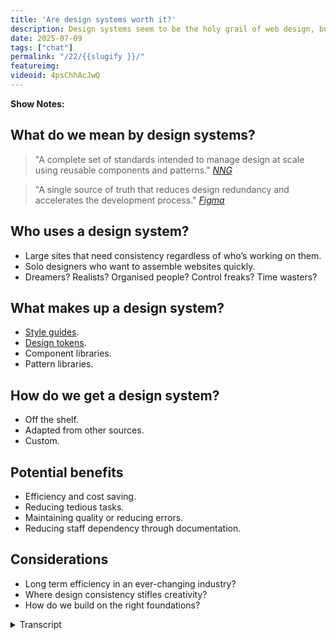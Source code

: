 ```yaml
---
title: 'Are design systems worth it?'
description: Design systems seem to be the holy grail of web design, but are they worth the trouble? 
date: 2025-07-09
tags: ["chat"]
permalink: "/22/{{slugify }}/"
featureimg: 
videoid: 4psChhAcJwQ
---
```


 **Show Notes:**

## What do we mean by design systems?
  
<blockquote>"A complete set of standards intended to manage design at scale using reusable components and patterns."
<cite><a href="https://www.nngroup.com/articles/design-systems-101/"><abr title="Nielsen Norman Group">NNG</abr></a> </cite> </blockquote>

<blockquote>"A single source of truth that reduces design redundancy and accelerates the development process."
<cite><a href="https://www.figma.com/blog/design-systems-101-what-is-a-design-system/">Figma</a> </cite> </blockquote>
 
## Who uses a design system?

- Large sites that need consistency regardless of who’s working on them.
- Solo designers who  want to assemble websites quickly.
- Dreamers? Realists? Organised people? Control freaks? Time wasters?

## What makes up a design system?

- [Style guides](https://www.nngroup.com/articles/design-systems-vs-style-guides/).
- [Design tokens](https://docs.tokens.studio/fundamentals/design-tokens).
- Component libraries.
- Pattern libraries.

## How do we get a design system?

- Off the shelf.
- Adapted from other sources.
- Custom.

## Potential benefits

- Efficiency and cost saving.
- Reducing tedious tasks.
- Maintaining quality or reducing errors.
- Reducing staff dependency through documentation.

## Considerations

- Long term efficiency in an ever-changing industry?
- Where design consistency stifles creativity?
- How do we build on the right foundations?


<details> 
<summary>Transcript</summary>


[00:00:05] **Nathan Wrigley:** Hello there. For the last couple of episodes, we've been looking at components that make up a website. In doing that, we are building a library that we can refer to, particularly for the next time we build demo websites on the show.

This could be considered a part of a design system, but apart from knowing this is a hot topic, we're not sure what a design system is to try and unpack this, we're delighted to be joined once again by our friend Paul Lacey. He, unlike us, has actually managed to put some form of design system together for his own work.


apart from my usual, hello to David Wamsley. Hello, David Wamsley. Hello. I'm gonna also, yeah, thank you. I'm also gonna say hello to Paul Lacey. Lovely. Hello. Now that we've got the introductions out of the way, Paul, I just a second because our listeners, if they haven't heard a previous episode, they won't know who you are.

So I'm gonna put you on the spot. Give us your potted bio quickly, if that's all. 

[00:01:01] **Paul Lacey:** you're correct to first of all say I've done some form of a system, so I'm glad you said that. also, I'm not a full, on expert in this. I'm much like yourselves just knowing about it, see and aware that I'm doing some aspects of it, interested how I can improve it myself, and looking to see where things are going.

And I know David does a lot more probably academic study of this sort of thing because when we talk, I know he's read books on it, which I haven't. And, but yeah, so what I am a web designer developer, probably started around 1999, I think it was. I've seen a lot of change from the, using, non breakable spaces for design for instead of, CSS.

So when I started, there wasn't really any CSS right at the beginning. There probably was, but we weren't using it at the beginning. Then CSS comes in and then the.com boom and burst and all that sort of stuff. And then I think we're still. We're still recovering from that now, just in terms of how the whole western world seems to think what web design is or should be.

And I think this whole design system thing is called because it's lays down some rules that if we all, if everybody got on board and followed it, it would make for much better websites, I think. And, but where we are, I think these days is that certain level of organizations are good at, dealing, implementing these things and running them because everybody's on board.

And then as you go down and organizations get smaller, you get to a point where, the web designers are on board with these sort of things, but perhaps not everybody else is. So it's a real challenge to figure out how you can have these systems in your mind and use them.

but there are lots of factors that can derail these sort of things. So I'm hoping that we might get to the bottom of some of that today. we might not even get as far of defining what all this stuff is, but we'll see. 

[00:03:08] **Nathan Wrigley:** Yeah, indeed. So as is always the case, David has put together some show notes, which I'll share on the screen, but you can find them.

Oh that didn't work out so well. There we go. You can find them at no script show and then slash the number 2, 2 22. So no script show slash 22. Shall we should we pop that on the screen, David and crack on and I'll basic hand the bat on over to you at this point, I think. 

[00:03:34] **David Waumsley:** Yeah, it's only basic notes so we can try and get some definitions 'cause.

Honestly, you say, I read some books on this stuff. I, when I read articles and I hear terms like design systems used in different contexts, I don't know what people are meaning by it. There's other things like, DI design tokens, I dunno what that means. And there's different definitions out there.

So I thought it'd be good to chat because Paul and I have had some conversations before. 'cause it's the holy grail to try and find some way, particularly if you're just working on your own, to efficiently create your own websites and backing out. WordPress days, we've always tried to get some starter website.

Anyway, let's go. I, put a couple of definitions up there, which may be Nathan, you'll need to read because I'm on a very small screen and I can't read what I've written. That's 

[00:04:21] **Nathan Wrigley:** fine. Yeah. So again, I'm reading off the screen, no script do show forward slash 22, and the, headline for that is, are design systems worth it?

And so we're gonna begin by asking the question, what do we mean by design systems? There's a couple of quotes, which I'll just read out. The first one says, A design system is a complete set of standards intended to manage design at scale using reusable components and patterns. And I can, that's the Norman Nielsen or Nielsen Norman, I can never remember group.

and then a source. From Figma, the design tool, a design system is a single source of truth that reduces design redundancy and accelerates the development process. So I guess they're broadly similar in a way. Do you want me to read the other bits about the, who uses a design system, or should we dwell on the, what do we mean first?

[00:05:12] **David Waumsley:** Yeah, I, I like these definitions. I don't know about you, Paul, because they're, pretty vague. So under this definition, what you've been doing with the page builder that you've used, you've created this whole system to be able to put together websites through these kind of row templates, haven't you?

So you can do that and there's nothing there that would say, that's not a design system, I don't think. And you could argue even what we're trying to do at the moment, which is, it's interesting because our series that we've done before, I was model it on the idea of what you did.

Paul, in a way was thinking, okay, what I want to do is to have not necessarily row templates because I'm working much more with grid and, my page layouts might be different, but the fact that I thought I needed something so I could grab this bit here and have a header here to here about, a middle section, some, accordions and stuff like that.

As I've gone on, you realize for, us, that a component ends up being an examination of what the HTML and CSS options are when you are constructing something. It doesn't turn out to be something I can easily drag and drop in. 

[00:06:28] **Nathan Wrigley:** So does that, when you say that, so obviously rows, we understand what that is.

That usually represents from the left to the right of the screen and it's a horizontal block of stuff. But a component is the, bits, if you like, that might sit with inside that. But are you saying then that the component, when you really get to it and you do this work over and over again, you realize that even that sort of definition and clarification doesn't work because it might be that you want to take out a little bit with within that component itself.

And so really what you are forcing yourself to do is forget how it looks, forget the bit that you could drag and drop onto the canvas for want of a better word. You are saying worry about the actual code that makes that up. That's the component. The ht 

[00:07:12] **David Waumsley:** Yeah. we started ourselves trying to do the accordion and straight away we realized that where the accordion is used and what we expected to do, so we'd have to have a whole series of them.

So in terms of us getting some sort of design system was really a. But we're putting together something as part of our series, which ends up being nothing more than a few sort of bullet points about how this will work for accessibility, when this is appropriate to use, and not that is more useful than the drag and drop component itself, So it's been quite interesting, our own attempt to build a design system, which gets more naughty the. The more you get into it. But anyway, sorry. I, no. 

[00:07:51] **Nathan Wrigley:** I'm gonna, I'm gonna keep this going if you don't mind. 'cause I think this is interesting because the word design by definition, I think is the use of the, I, at least in my head, I'm, imagining what I can see more than anything else, as in what is put on the screen.

And obviously you've got tools like Figma, that's their bread and butter, isn't it? Is what is the whole point of that tool is to create things that you can send to people and you can see it. But what you are saying is that for you, that definition, you've gotta atomize it a little bit further and go, into the code.

Because it might be that, okay, there is an accordion, you can see that's fine. But because of the various different ways you could use an accordion, it might not look the same each time. And design system already we're we've come against some trip wires because I'm thinking that's what you look at.

And it, and not really, that doesn't live up to the definition you've just described of code. So that's interesting. I think. 

[00:08:49] **David Waumsley:** Yeah, it's quite interesting. If you look at the design systems, well-known design systems that are out there, like there is, the material design system by Google. there is, there's Nord Health there, there have a big design system, which is perhaps more about the look of things that you might bring in.

But then when you start to look at, I think interestingly there's been a move, if you look at the, there's design systems as well for the UK government, so there's one that will go with gov UK and is now the same with us as well. And when you look at those, they. There, there will be, there's elements about their own, but they're very simple.

their public sites have to be design-wise, quite simplistic. But there, when you look at it, it's often seems to be a lot more about the rules about how to make this particular thing accessible. it'll be, and it, gets much more closer to the component of the design system, if you like, is really the raw H two ML, Okay. More often or not. 

[00:09:59] **Nathan Wrigley:** Yeah. Okay. That makes sense. Paul, do you wanna do any more on that before we move on to the next section? 

[00:10:04] **Paul Lacey:** Yeah, 

sure. The, definitions, I much prefer the n nng one with a complete set of standards intended to manage design at scale using reusable components and patterns.

just 'cause it just, It just gels with me a little bit better. I would like, personally in my life, I would remove the word complete and it would be a set of standards. And I, because it has the word intended, I like that. 'cause it's, saying that we're trying to do this rather than the, other definition from Figma.

I think that will definitely ring, will definitely vibe well with UX and ui, designers who use that Figma product. I think, this whole concept is a single source of truth that reduces design, redundancy, accelerates development of process, et cetera. I just, what comes to mind with all this sort of stuff is that the, whole concept of design system can turn a lot of people off immediately because it immediately goes, sounds technical and immediately sounds like, ex exclusionary to people who don't know what you're talking about as such.

So I'm thinking, when you take any of the companies that we might have mentioned, If anyone who's not a designer or developer and not thinking about the HML or these, global colors or variables and stuff like that, it's are we even part of this conversation? So if you take the actual, the end user audience, how can someone in the audience or the audience of a website contribute to a com conversation and feedback on the design system and how well it's used being used?

How can HR feedback on that? How can CEOs feedback on that sort of thing? So I quite like the NNG one because it's more open also, I know we don't have it up on the screen, but the, looking at the, a couple of those, design systems, David, that you highlighted. I really do the, Gov uk, the UK government.

design system. because it, it's accommodated everybody that needs to understand it. It's, given the code. It gives you the code snippets and it shows you what you should be doing on that level. But the way it communicates about its design system, patterns or components is in human language.

whereas the three of us might talk about, we need a design system for an accordion, what's the point of the accordion? whereas the UK government website tends to say things like, here is a, design system for when you need to get somebody's credit card details for them to pay a bill.

And then, so it gives you the kind of point of why you would even care about this. And so then the finance department is saying. Oh, this sounds good. So we've got a more efficient way to get the money from people who owe the money, or we also have included in that design system a way for them to, present to the user what to do if they have a problem paying this bill.

And so everybody's benefiting that, the different departments are understanding where, what the point is for them. what's in it for me in the finance department to be, to care about this design system that, Dan from head of Design was going on about in that meeting that I was falling asleep in.

so I really liked that because, and that this is maybe why, if you've struggled to get started yourselves, it might be because. why it might be easier for me is because I don't have to worry about the HTML too much because I've essentially made a decision to not care about it as much, which I know some, if somebody might listen to this and be like, what the heck?

what kind of professional are you? But essentially, I'm living in the world where I need to use WordPress themes and WordPress page builders, and a bunch of those decisions are taken away from me. So I'm straight into the point where I'm thinking about, I've got a decision, I've got two options at this point.

I can go straight into thinking about the elements that I want. So do I want a row, let's say with, a call to action in it and those sort of things? Or do I, do, I go into purpose led thinking, which is what I've been trying to do more recently. Essentially, it's the same stuff, but the, purpose again, of a pricing table.

So you start with the purpose and it is to present the. options and recommend an option to a user. So how do we present the options of our product and recommend which one is probably right for them? And if we think about it from that angle, then we've in, we've included into our design system, the point of the element or the pattern or the component, and then we work backwards from that.

And then eventually. You can take that, rationale of why you need this component and you can stop at the point that's comfortable for me, I stop at the point where I'm dragging these elements in and designing them in Beaver Builder. Whereas if you want, you can go further back and ditch that, aspect and get, and then go, we know the point of it, we know what the users want.

So now we know what HML tags we might need as opposed to just looking at some other, I'm not saying you do this, looking at some pricing tables and seeing what elements appear to be there and then coding those up. So you've always got, like the government, UK government website has, you've always got this design component or this component or pattern can, be measured as failing or SU succeeding because there is a mission for it as such.

So I dunno if any of that made sense, but that's, That's where the two strict ones, like the Figma one to me is, a, I'm reading it and thinking that this is less inclusive as the one above it from NNG because the NNG one is talking about its managing design at scale. It's reusing components and patterns, and it's intending to improve that process rather than be a kind of, elitist sort of set of Figma documents that nobody else understands.

And if you don't know, and if you come in as a designer to our team and you don't know what this is, gosh, what's wrong with you? 

[00:16:34] **Nathan Wrigley:** Can I try to just encapsulate what you've just said, I think in one sentence? no, It's no. But in order to just clarify in my head. Yeah. Yeah, absolutely. So I think what you just said then would be something like this.

So we'd have a Paul Lacey quote on that page, and it would say something like, A design system is a text description of design of the purpose. Of design elements, visual design elements, which are reusable, scalable components and what have you. So it's, got that kind of description bit in text as the focus, like the Gov UK one that you were describing.

And yeah. And because you've described its purpose, you've made it more accessible to people who don't have a, a background in graphic design for want of a better word, because you've, explained what its point is on the page. Is that about right? 

[00:17:26] **Paul Lacey:** Yeah, it means that you could have a conversation with the finance department that Informs how you should make this, these components and patterns that fit into your design system. like further down this document is probably some stuff about the ingredients of a design system. Like the finance department doesn't need to contribute too much about the brand colors. In fact, they don't need to contribute about that at all.

And they probably don't need to. I forget what it's called. There's, the components, the patterns, there's, the really little things. They're like the variables. What are those called? tokens. Tokens. So that stuff is to me, for the, brand and the design team to know that, green means go, red means stop.

Amber might mean, think about it, blue means information. they might make those sort of decisions based on the brand and, but the, actual HML elements that, so the HML feels that it's more of a, it's more of a human conversation with, the, stakeholders and then the brand element is more of an internal design, creative, side of things.

but yeah, I think Nathan, what you more or less said, is, probably a better definition just, for me because, I'm, I have to have conversations with clients all the time and I have to try and justify why I've done something and I can't just say, because Figma told me to, based on their amazing design system As such, no, no offense to Figma.

They know exactly what they're doing. but to make it c communicable to who? The people I'm trying to convince to not have a slider.

[00:19:14] **Nathan Wrigley:** David, should we move on? Or If you've got things to Yeah, let's, 

[00:19:16] **David Waumsley:** yeah, we can actually, because we can widen it up. I think once we've covered some of the points we've put down here, so we've just quickly, who uses a design system? So I mean there's, I guess there's two different types in that sense.

There is the large sites that need consistency as they keep changing their website, regardless of who's employed at the time. So they need some. Set of rules, if you like, about how this, the styling and the content is added to a particular style to a site. And then we've got the, people like us, maybe were solo designers or maybe small groups and that who want quick ways to assemble websites and might use a design system like that.

And that's where you might, borrow something that's already existing out there. nor, or the material design or something from Google as a starting point, or effectively even as a lot of us do, we use a, it's not exactly a design system, but effectively it gets close to it. Something like Bootstrap becomes a design system tailwind, they become, even though they're CSS based, they become a sort of design system we can borrow, And then of course, and then the big question about design systems, and that's why you see a lot of debates about, you don't need a design system, you're wasting your time with it. And those people who say you absolutely do need a design system. And I think this is where you hear all these different conversations.

'cause everybody has a different idea about what that might mean to them. So you if you invest too much, you can invest. As I've done before, invested a lot of time trying to copy Paul and what he managed to do with his Beaver builder. I'm so sorry. 

[00:21:01] **Paul Lacey:** I'm so sorry. We'll have led to nowhere.

[00:21:04] **David Waumsley:** No, but I'm just trying to do the same thing when we were both using the same page builder. Yeah. And I was trying to do the same thing as you, and you actually managed to get something that was useful, that worked for the jobs that you needed to do. I was envious of that when I started doing something in a similar way.

I got myself so caught up in. Sort of little elements. And the same thing has exactly happened in this series as well. When you get into components that I talk myself out of ever getting a system that works. but maybe one day I'll get there and it'd be very thorough and it will work for me, but it's quite interesting.

So I'm definitely in that. Gotta invest in the right thing for the job that I'm doing. I think you've balanced that, right? And I, that's why this interests me how, to do it for us 

[00:21:50] **Nathan Wrigley:** anyway. Sorry, I'm going off a bit there. That's okay. No, that's fine. So this is, the section who uses a design system?

have we finished on that one? There's something 

[00:22:00] **Paul Lacey:** interesting on that. I just would say like the large sites that need consistency, regardless of who's working on them. This reminds me of my old, company that imploded Dicky Birds. this is why you should listen to me. I such success.

but it reminds me, 'cause, myself and my business partner both had different roles. we were working with totally different clients. my. Business partner Piera was working with a major, car manufacturer. One, the, one of the biggest ones in the world. And that was like our, probably our biggest client technically.

And that was pretty much all he did, apart from a few other bits where he would contribute to some of the work I was doing. And I was working with SMEs and charities. And so we, we would argue actually when we collaborated on my projects, because his mindset was way more, long term than, mine. And I would be asking things of him that were borderline offensive to the way that he was learning to, he'd learned to work, working as kind of part of a team at Nissan because essentially he was, he became integrated in the team and was leading UXs and UIs and stuff like that.

So it was a lot of separation. In these things, there was a lot of, rules and you couldn't break the rules because if you did, you would be, someone would hold you to account. And it's interesting 'cause you've got those two first ones, large sites that needs con consistency. So we could say large companies or brands and then solo designers who want to assemble websites quickly.

but it's the lifespan of the design system for the large brand is basically infinite. It changes, but there's always a design system that is being used every single day. Whereas the web designers who are doing a client job, they might have a design system that's a lot looser than that, and they bring that design system into the job.

They do the job, and then the design system essentially semi-retire. And the designer hopes that if the client goes off with that website that they carry on and try to make use of the systems that were put in place there. In most scenarios, they possibly don't. And that's why you have websites that launch and then they just degrade over time and become stale, and they lose the, initial, effectiveness that they might have had on day one.

And so there's a lifespan that goes through these design systems that is very short with web designers. They have a drop in design system that doesn't use all the ingredients, but it helps 'em get the job done effectively and quickly then. Is gone. And the website just lives there. But with these big companies, the design system is part of every single decision.

And nothing goes on the website unless it passes the design system. So it is just, we would argue, because I would say things like, I need a design for this by Friday, and it might be Tuesday already. And he would be like, so what do you want? Do you want, are you gonna give the UX to the client first? I was like, no, we just need to give them the design.

And, I'd be, and I would be trying to, he'd be saying, we're skipping the stage. And I'd be saying, we're not skipping the stage. What we need to do is. Internalize that stage with our experience and just get it done and we need to use our experience to get the UX done. And he would say, no, we need to do the UX and get sign off on that before we're doing any design.

And I would be saying, we will get fired. So it just is the kind of the friction and just like none of us were wrong in this. I was just, we were just living in different environment and he was right actually. And, but I was looking after the wellbeing of a company surviving in a, world that doesn't appreciate design systems.

okay. Should we move? Yeah, let's move on. Yeah. 

[00:26:11] **David Waumsley:** The next section, once largely, I've taken the main bullet points actually from an article that is, that I've linked to, which is the Nielsen Norman Group one. So it's basically there, 1 0 1 on what is a design system. I did add something extra to this, which is design tokens, which is a term that's banded about, but what makes up a design system.

So largely it's got style guides, design tokens. You could argue that they overlap with each other, component libraries and maybe pattern libraries. That might be one way of breaking these things up. does that sound right to you, Paul? 

[00:26:45] **Paul Lacey:** Yeah. Do you know what, I didn't even know what design tokens was until I saw this a few days ago.

So I had to, I, understand what it is now. It's almost the technical layer between the brand guidelines or the style guide. So it could be like a CSS variable that is, saying, let's say a success variable. And that might be that the style guide informs that to be a green color highlighting.

So am I right about that? It's the, 

[00:27:14] **David Waumsley:** yeah, I think it, it depends. I think the term comes from, I believe Salesforce and their own design system. And there's a particular, I think a name Gino and I've forgotten their name, who's, really championed that. And she would very much see those as separate to, a CSS variable, where other people might see it as akin to the same thing.

She would see it as, do you know, can I step back and just, talk about why I think. This is interesting or where it gets confusing. 'cause I would think 2014 was such a significant year for, revitalizing the idea of getting, so you've got this whole bunch of people. You had Brad Frost Atomic Design, which we talked about on this show, didn't we, Nathan before, which is, a way of thinking about how you build up a website out of Lego blocks, and at the same time you had reacts JavaScript component library appearing.

So you've got that whole way which you love your 

[00:28:17] **Paul Lacey:** favorite. 

[00:28:18] **David Waumsley:** Yeah. But these two things, without a doubt they influence, the future of things like Gutenberg for, WordPress. It was only in the next year when, Matt Mullen, we was talking about, blocks and the idea that JavaScript was the future.

So you've got that. At the same time, it was about the same year where you've also got this. Country thing going with, I think gov uk it was the year that they won the only design award, national design award for a website before for going almost the completely opposite way with their own kind of design system.

So I think a lot of, when we talk about it, we have different ideas. So people think it's made up of, we're, thinking of react when we talk about components, people think of react even though there's web components. Yeah. Which predate it. So there are, I think that's why a lot of our, disagreements on what we think that is.

But yeah, design tokens is a word that I hate using because in a way, I don't know what I mean by it. It, I think that they would see it as one of Brad Frost's, the smaller atoms that make up a section of a website. but style guides, and this is where I think we mix things up because I think style guides is something that could stay, couldn't it?

for a company for all time. When you try to realize those style guides, that's fine. They can be turned into CSS that you go by. But when it comes to the, there's a gap in here, I think, when it comes to the rest of the design, because you either take the view that you're making up with Lego blocks, these components, but then you're failing to see the designer as a whole If you work that way. and it's the same when you build pattern libraries. it's making an assumption that pattern will remain true for all time. Where I think we already know, technically this is very difficult as we see CSS particularly changing at the moment. it. the design system that I was working on, that you are working on is based around the fact that the only layout system we had for the web was Flexbox.

Now we have grid, it throws that out. Now we have container queries that throws it out soon. We are about to get into more things with, if statements where we might be able to program in all sorts of different types of arrangements for our website. So I do think, if you try to invest in a design system at the very technical level, it's very difficult at this time.

You could waste a lot of time, but style guides maybe are something that can remain in a company as you always use this particular color for your, your links and for your header and your photo or whatever. 

[00:31:09] **Nathan Wrigley:** I'll just point out that if you, if you go to no script show slash 22, there's a couple of links on the what makes up a design system, section.

One of them links out to, the Norman Nielsen Group as an article called Design Systems Versus Style Guides. And the other one, heads off to Figma, docs Token Studio, tokens Studio for Figma. So there's a couple of links provided by David there if you want to explore further. Yeah. Okay.

Should we move on to the next bit? How do we get the design system? All right. Okay. Three options off the shelf, adapted from other sources or custom, I'm guessing off the shelf, is what most people are gonna use. 

[00:31:55] **David Waumsley:** Yeah, I, I. I guess so. I dunno, we've always tried to build and in effect, what Paul's done and what I've always been trying to do as well, the same time was always a, to some degree off the shelf in the sense that we're, held to the platform that we, using there.

So we've got some restrictions that come with that. I do think it's interesting though, with things that change. I think with, when you get sonic off the shelf, you are trusting that company. So when you look at, there's been some huge errors with, material design. they totally broke the web's accessibility with forms.

They decided that placeholders were a great thing to do and you can remove your titles from your form. making forms terrible for ages. Same with Bootstrap. It decided, bootstrap, I think four or something. It decided that. They were unsightly to underline our links, effectively breaking the site for whole, breaking the web for a whole bunch of people.

So I do think, there is an issue when you look for off the shelf. Where can you, particularly as things change, particularly as we become more aware of getting back to the basis of the web, making sure that it is truly inclusive, that it does, look at accessibility. This is something that I think has grow.

It wasn't there so much back in 2014 when I think we had this resurgence of the idea that we could have great design systems. So I think now getting something off the shelf would be quite tricky unless, unless it was something I would get great ideas from, the UK Gov side or Gov UK side because you know that they, as a, they've learned the lesson that they need to make sure that what they put there serves everybody.

[00:33:50] **Nathan Wrigley:** so are you a bit more, so there's three bullet points there. again, this is for people listening to it off the shelf, adapted from other sources. And custom, David is your plan to do a bit of two in the hope of getting to three. So you're adapting from other sources, but doing it in a custom way. So 

[00:34:07] **David Waumsley:** it'll be interesting to see what we build up if we actually end up with a design system.

'cause we're doing this series where we're looking at different bits of websites effectively, where, we started with the co word components, but it's bits and bobs of websites that we're talking about. next time we're talking, we're gonna be talking about the head as a component, something you don't see even on a website.

But I see it as a component because there are certain rules about how you might construct your head in your document. So I would, so I'm going there. Whether that turns into a design system, it is already for me because of the fact that I'm saying. Okay. I've got little notes in my, 11th at the moment, but it could be equally in a WordPress version of the same thing.

Little notes in this section where I put my head code and where I put certain things. So there is a sort of design system building up. But yeah, 

[00:35:01] **Nathan Wrigley:** anything to add there, Paul? 

[00:35:03] **Paul Lacey:** yeah, so off the shelf is probably, like David said, always a little bit tricky because off the shelf is normally a digital product type thing or something to that effect that is trying to help you get from A to B super quick.

And it has to promise certain things that make sense to the person who is trying to cut some corners to get somewhere quickly. So I think that's when, we've all lived in the WordPress world for quite a while and we're aware of the amount of templates you can buy or get for free, for different page layouts, row layouts, that sort of thing.

However, I, think that the most of the three of us. We have been exposed to all of those, bought a bunch of them, look, use the free ones. And then we still end up building websites with our own layouts. And we, it's, and we perhaps just look at those for design inspiration sometimes. I think, oh, that's quite a nice, but I'm not gonna actually use that row because it's got this problem, or it's not really, it, looks completely different than the rest of my raise, but I'll take some ideas from that.

And so I think that's one of the problems with design systems, off the shelf is not all of them, but, they can suffer from having a, an agenda that is based around them getting sold as opposed to long term solving the problem. Nothing wrong with that. It's, they do some good, but I just think that's why so many of them just don't, don't succeed perhaps. I know when you look at a lot of the template packs within WordPress, they have to, their agenda has to be bling. They have to appeal to the person who can't design, let's say, who needs to look like they can. And we'll be like, oh, that looks cool. I'll just grab that row.

And then, and that's why you see some absolutely horrendous websites that look like, do you know those, that those kids toys where you ma match the different head body clothes and, you can put like the, put a skirt at the bottom and then a top hat at the top. So you get this kind of thing that the, somebody just doesn't realize is a complete Frankenstein website.

so me, I'm probably doing custom to, but I. Using, using a system that locks me into how I have to use it. But I'm probably essentially trying to create my own ones that work for me. So I'm, eating my own dog foods, I think is it or whatever, but creating systems that work for me and then distributing them to a few other people.

Yeah. but I'm totally taking influence from other things that I see. for instance, within the WordPress space, I think one that does quite well is, I think there's a theme called Ollie. Is it Ollie? That's right. Ollie. That's 

[00:37:55] **Nathan Wrigley:** right. Yep. Yeah. 

[00:37:56] **Paul Lacey:** And they've had to work very hard to.

I try to reduce, I assume what they're trying to do is they've got a product and the big challenge they've got is that they, the system that their, website is built on is the Gutenberg block editor, which has tons of cognitive dissident for end users. So people go into it, hearing all the hype, and then they bounce off and then they go straight back to Elementor or something like that.

So Alias had to work very Ollie. the theme alias had to work, and the team now have had to work very hard to try to onboard customers who then they hope will find this totally usable. Make sense? Because the UX is very good in the templates that they provide. The onboarding is very good, and so they're trying to create like a good experience to stop people from bouncing back to elemental.

So when you look at their templates, you can see that they've put a lot of thought into it to try and stop people from failing at the first hurdle, compared to templates that you'll see elsewhere. yeah. My, just for, information, what it is that, when you've mentioned I'm creating things?

There's a number of systems that I've been creating. They definitely wouldn't tick all the boxes of the, hardcore elite, design system gurus. They'll be problematic in all sorts of ways, but there's probably three different levels of, that I've been doing. The one that I'm doing at the moment is for Beaver Builder, and it's because Beaver Builder has the ability to have global colors and variables and stuff like that now.

So I can now build a kind of wire frame type set that is built around purposes, like I said, on the government. Website. So the purpose of this route or this page is to achieve this and that, page will have patterns in it, and then it'll have patterns will have components in it that are all reusable and they are feeding their style from the style guide, for instance.

but mostly it's pattern libraries, I would say, and the component libraries are just natural to me to put into those. So that's one thing that's my favorite one because I really feel that'll be super useful to me, to use. So I know it'll be useful to other people. the other one is commercially out there not to buy, but it's with, it's for an agency who do a lot of websites within the kitchen and bathroom design industry.

So I created a design system, or you could call it a starter website. Essentially it could be called a design system. And that means that they internally no longer have to come to me every time they want to launch a website. I just deploy the system. And I've trained people who are not web developers and designers to build websites, and they are building whenever they've tried to do it.

Before this, they were building, Frankenstein websites that they thought look fantastic and their clients love too because they were letting their clients tell them what to do and everyone was happy and they got paid, but the customers weren't buying for the kitchens. now they're making, websites that look really cool and have a following all of the templates and are based on all the things that we learned for the last four years, developing kitchen websites, kitchen design company websites.

And they're able to deploy these websites in a couple of days. And now they're design systeming their content as well, if that's possible. so because they know now, okay, when we have a page that has a showroom is about the showroom, we have two things. We have a company that has one showroom or we have a client that has multiple showrooms.

This is how we deal with a company that has multiple showrooms. This is how we deal with a company that only has one showroom. So that will then mean that when they have multiple showrooms, there'll be a choice page, which showroom do you want to go to? And then that will lead to the page, which is the, this is a showroom page, which tends to be all about telling a story of how beautiful your experience is gonna be when you come in and have a coffee, rever us and sit down and have a look and try out the different appliances and blah, blah, blah.

so that's the second one. And the third one is a template set that is based on a content. Copywriting, copywriting framework. I won't say which one it is 'cause I probably get in trouble. but it's loosely based on, a copywriting framework. that basically is another in ingredient to these design systems.

So you've got the end use, you, then you've got, where does the words come from? And then you've got the design aspects. So I've mixed it up and I don't have one yet that is all three of these things, but that's where I'd like to work to at some point. But I think that's why if you really want a good design system, perhaps you start off the shelf for your inspiration and then start creating your custom one that is adapted from the things that you're learning.

Maybe that's the right way to do it. 'cause if it doesn't work, it's gonna be a total waste of time for everybody. There's a 

[00:42:40] **David Waumsley:** bit of all three there, isn't it? 

[00:42:42] **Paul Lacey:** Yeah. 

[00:42:43] **David Waumsley:** it's really interesting what you're talking about. the thing you didn't mention is that StoryBrand? 

[00:42:49] **Paul Lacey:** Yeah, that's the word I was trying not to mention.

'cause I think if you use StoryBrand, you were supposed to pay a license to StoryBrand. So I don't think it was that one David. Actually, I think it was something similar StoryBrand, but it was, I built a system that uses, an idea similar to StoryBrand in which is based loosely also on the, what is called the, pain agitation solution system.

Yes. Yes. So define the pain that the customer is feeling why they would want their product. agitate that a little bit. What is the problem that will happen to them if they don't do something about this? This doesn't have to be a negative thing. It can be that you are missing out on the amazing thing that can be the agitation and then the solution as you present.

the thing that you offer that takes, that turns 'em from the loser that they are, if they don't go with your product to the absolute hero that they will be if they buy it. And then you provide evidence of other people who were losers before they chose your amazing product and are now massive heroes.

so, I think some of the technical design systems, are design and code focused. And then when you hit the, when the rubber hits the road, you have end users and you have, how should we communicate to those end users? And that's why I think like a design system needs to be a bit looser and include end user goals, business goals, and a copywriting, direction.

Yes. What are you, what's the, what's the consistent tone of voice that you can have throughout this? And we've, StoryBrand, for instance, it's, always about making the end user feel like the hero. Yeah, so if, if you say, we're using StoryBrand, this design system, and here are our end user goals, then everyone can get on board who's involved, and you can even communicate it to a client.

I've found things like using StoryBrand or paying Agitation solutions super useful when I'm going into a Zoom meeting with five different stakeholders from a company who've all gonna have opinions, but I frame the whole meeting around, let's just do it like this. And then they all love it because they can all contribute to that and they can contribute to how we make the user feel like a hero.

They can all contribute to how we, I identify the pain that the user has got or the customer's got before they buy the product. And it really helps get people on board. And then when I show them a wire frame or a design using a secret design system that I've got for them, they see what they said reflected in the design rather than.

That, if five people are all disagreeing, when you show those five people the design, they're all gonna disagree on the design because they didn't see, each of them saw the thing that they disagreed about in there. I dunno where I was going with that, but, essentially it was the, I think you've gotta have an inclusive design system.

otherwise, you're not gonna get buy-in from the stakeholders that will need to sign off on it and make it work. 

[00:45:50] **Nathan Wrigley:** Okie doke. I think that was a full investigation of that part, wasn't it? Should we, should we move on to the potential benefits? David, you ready for that? 

[00:45:59] **David Waumsley:** yeah, absolutely.

Okay. Okay. I've just, I'll just jump in. I just thought that was quite interesting 'cause that's not Yeah. Definitely what you are describing. There is something that I think you need, this system, but it's not included in what, what the articles I look at say what makes up a no design system and that, a kind of copywriting system goes in your design system.

It's all part and parcel of the same thing. 

[00:46:24] **Paul Lacey:** Yeah, 

One of, one of the ones that are built is, yeah. Starts with that because a major problem for web designers and end user clients is tone of voice and how they communicate. So you could throw a load of call elements at a page that have got a fantastic design system in there, but, You might just be doing that based on that you thought it looked cool. so it, if you use a system like StoryBrand, it takes you, it tells you your top row should be, your top, line should be a, unique value proposition. your second line should outline in very brief bullet points, the key benefits.

The third line, the third row outlines the problem and possibly agitation in the same row. So you have this kind of, so I need to do a unique value proposition. What are my possible design patterns and components to do that? Yeah. And the obvious one is gonna be like a hero banner and then a design component of that is gonna be a heading, but it shouldn't just say the name of the product.

Like the design system, in my opinion, should include a. the, big heading isn't just a H one HML tag that's big. It is that HML tag should have a point to it, which is to convince somebody if they only read that one heading on the entire website before they decided to bounce or click forward, that it also told them the important thing.

So to me, like content and the end user goals is totally part of the design, but I don't see that included in a lot of the sort of more academic talking around design systems because it's, a design industry talking about it. So whereas, whereas I have to hit the, meet the rubber where it hits the road and deal with CEOs and opinionated marketing execs and cousins of the CEO or nephews and nieces and all that sort of stuff, and I have to try and keep them on track.

So that I don't retire from the project with an excuse if something came up because I've lost complete control. So I have to say, that's why I think, bringing some of those elements would be really useful to design. And I think gov the UK government does that to this extent. With, its, with, its the purpose of this one is this, they don't necessarily, they even give the content examples, because, especially for these more transactional sort of things that you should say this and these are the words that you can say, I think it's fantastic.

[00:49:03] **David Waumsley:** Yeah, no, I think that's a, fabulous site. And I think that the US have pretty much adopted this kind of thing. How, I my understanding is that the US kind of went more down the, whole react route and it lost money. I think there's a sort sense that when you are losing billions as they do, you, they've had to work.

In an agile way, and they have to work, to these kind of more fundamental systems that, start with a html first approach to everything, in terms of the technicals. 

[00:49:36] **Paul Lacey:** Yep. I think this just highlights it. Just, stay on that reacting just for a second. 

[00:49:42] **David Waumsley:** I 

[00:49:43] **Paul Lacey:** think, this is possibly what you think as well, but it's certainly what I think is that as soon as the, concept of web components became tied verbally to react or similar, so it is like, what JavaScript library do you use to create your web components?

I was out of the conversation at that point. I, they, I was lost to it because I'm not really a JavaScript developer and, but I, but think how many other stakeholders downstream of. And not very good JavaScript developer are now completely out of the conversation of loss control. So it just made this, to me, this, and I think this is what W three C has identified, that, as soon as this kind of culture of JavaScript libraries got mixed up with design systems, it made, web dev high, highly skilled web developers, gatekeepers Yeah.

To, decision making. Yeah. And it seems that was the wrong way to do this. 

[00:50:47] **David Waumsley:** Yeah. Going so high level really, that you lost it. And then, and I think now as we become more. conscious of accessibility and getting back to that web, that it should serve all people. That's its unique selling point above all of the mediums is the fact that anyone with a computer then can adapt it and get the same information.

It's truly inclusive and that got lost. When all your developers and all the people are thinking about JavaScript first they skip over to, then they find something to solve CSS maybe Tailwind that will plug in. That's a system that will work. And then, the last thing they're learning then is HTML.

And as we learn more, HTML doesn't cover us full accessibility. We need to learn a little bit of Aria to get there. And and I think that's where I like those kind of, like you say with the UK ones, because they have to start from that basis of inclusivity. Yep. So it builds up on those foundations. 

[00:51:45] **Paul Lacey:** Yeah.

Their mix seems really, thought out. And, inclusion inclusionary, if that's a word. it is now. It is, yeah. It makes sense in my context. I think with the ARIA tags and the h, like you say, the H ml tags that get you to 80% and then the aria takes you over the line to truly define what this content is, as opposed to with the JavaScript route, which you sometimes can't even see the content behind the scenes, it's dynamically changing in the document.

[00:52:23] **Nathan Wrigley:** Yeah. 

[00:52:25] **Paul Lacey:** and, it's, yeah. Yeah. Let's move on. Sorry. Okay. No, that's 

[00:52:29] **Nathan Wrigley:** fine. That's absolutely fine. a couple of sections we've got left, so potential benefits and finally considerations. potential benefits have been listed out as follows. We'll just, I'll just read them out and then we can Yeah, you can explore them.

The potential benefits are as follows, four things Dave has listed. Efficiency and cost saving, reducing tedious tasks, maintaining quality or reducing errors. And finally reducing staff dependency through documentation. I suppose they're all fairly self-explanatory, but do we wanna open those up? 

[00:52:59] **David Waumsley:** No, I think we'll go on to the considerations, which I think the next thing, there are benefits obviously, if you can have some sort of system that you, that's really what I feel like I'm trying to work out is a way of avoiding errors.

When you get into looking at everything I put on a website, I'm, I made the no script show one, and I'm, but going back on it, re correcting things as I go through this series on components here. 'cause I realize, oh, I forgot about this. Oh, yeah. It's it's getting built. but yeah, so I think there's something to have some documentation even for yourself that reminds you of when you do certain things, even if it is, as I say, what we'll do next time ahead of which you don't even see.

Hey, one thing that did cross my mind, with style guides and branding, I said earlier and I think this is open for question now. a company might need a, some, something might stay there in terms of a style guide and it might be a permanent thing. But I question this these days because we are moving so rapidly towards this idea of users choosing their own journey on the web.

light and dark mode is the one that's taking off the most that you even that isn't so true these days if we're moving forward with this idea that there are different presentations for different types of users, depending on their own preference of how they want to consume the web. 

[00:54:33] **Paul Lacey:** it sounded like led into the first two points actually quite nicely. 

[00:54:39] **Nathan Wrigley:** okay. So let's go through those then. Yeah. So the considerations, first of all, long term efficiency in an ever changing industry. Second one where design consistently stifles creativity.

And finally, how do we build the right foundations again, because it's your, both of you have significantly more experience. It's over to you. 

[00:54:59] **Paul Lacey:** Can I say something about these? These actually, so David, your approach is. Much more resilient to point number one, long-term efficiency in an ever-changing industry where you are going as deep as the H TM L code and the aria.

So when this comes back to this whole lifespan of a design system, most of the systems I'm using should all page builders suddenly disappear. At least I can take some of the thinking and then apply it to HTML and I'll be one step behind you on the tech, but I can probably get there, in time, given time sort of thing.

but this ever changing industry, it's not even really the, the industry is like us, we are the people who make this stuff right. But to me, I think the, like the word industry could be interchangeable with, the, I dunno what the word is actually, but, so for, instance, web, currently we use website in a browser and that's how we look at it.

Or on a phone. And then content now is, can be fed into things like apple, newsreader, those sort of things. So basically some of the websites I would make would not farewell in some of these situations where content needs to adapt to a different device or something that isn't a web browser. Everything I'm doing is assumed that it is been consumed, probably on a web browser or a mobile phone.

Web browser. Okay. Yeah. whereas, I can totally see that, especially with ai. I know that this is controversial, topic as such, but if it gets to the point where you don't even really look at websites anymore. We spoke about this on the last one, I think, where you just say, Hey, where basically websites are made on the fly in some kind of, they're made in real time.

So when you ask something about, Hey, can you tell me about what's the best fender guitar from the JA made in Japan in the eighties? Chat. GPT will currently give you a kind of chat about that at the moment, but it's not an inconceivable that at some point it will create a custom webpage for you that you just look at as if that page had been made with pictures and videos and all that sort of stuff.

But it would, you would imagine it would need to be able to query its sources and see h TM L tags, find aria, attributes and stuff like that. And it would only really pull in that content where it was confident that it was the correct content because it could see how it was marked up. It's not gonna go to, one of my websites where a client has told me to put this over here and make this thing flying over there and then this popup comes up or something because it's just too much chaos and noise for a future device to understand.

So I think, The, gov website is perfect example again because you can see that those elements could transfer into other devices that we don't yet know that people want to use. So you could equally, they could plug an API into chat GBT for instance, and have you pay your, council tax straight fire, via chat EBT if you wanted to.

And I think that's where we'll end up going. That different systems will just be plugging into things and APIs and, the current SME and charity and nonprofit sector is gonna struggle with that because we're all stuck in that sector, both the clients and the people serving it like me in this relatively short term view of everybody wants to go to your website and a web browser.

So make a website for a web browser and when it becomes a problem, they'll ask me to make a system that works in chat GPT so they can, do you know what I mean? but we'll be playing catch up massively at that point. David, your approach of thinking about this HML structure. you might not have the content that chat, GPT or whatever system wants to pull in, but at least you'll have the structure correct.

That it can understand and interpret and know, oh, basically here's some prices of those guitars that you want and it'll put it in a component pricing table and it'll know to recommend this guitar and it'll have a pricing table, right? That isn't even from a website. It's just gone does this Mexican guitar, USA Fender and then the Japanese one recommended with a little tag on it, most popular for people who are thinking like you.

And it is presented as a pricing table with benefits and stuff like that. so I think that's I think that we'll see the ever changing to me is that everything's gonna be much more dynamic and on the fly using components and patterns that are marked up. I don't know. 

[00:59:51] **David Waumsley:** Yeah, we would probably, That's, I don't like the idea that, that search engines are now providing the ai, I feel they are. It's broken, the deal with people, because at the end of the day, it's making us dependent on our content, stolen our content. Basically, AI is stolen everybody's work. And it's remarketed to us.

I don't know if it'll ever be able to. I think the more you get into, the skill of writing a website, I've only become more appreciative of this recently, particularly as you get into the accessibility, because there isn't. machine isn't gonna quite do it because it has to make d you have to make decisions about how you will label your aria or where you will label it a, according to your imagined audience for the content and the different circumstances that they might be in.

I find it hard to imagine that anything will automatically, do that. We'll be able to present random content and get that right, not if CloudFlare has got anything to do 

[01:00:58] **Nathan Wrigley:** with it, 

[01:01:00] **Paul Lacey:** because CloudFlare is, providing a system to block your website from AI bots. Yeah. Unless you pay. Yeah. 

[01:01:06] **Nathan Wrigley:** It's like a paywall for 

[01:01:08] **David Waumsley:** AI systems.

Yeah. It's just hot off the press. Yeah. Yeah. I mean we, we can, if there is a set of rules, but I think this is always where we want to go with design systems and it's even with ai, it's my thought on things at the moment. It's a very materialistic view of the world where you think that everything can be explained if we get down to a certain set of materials that we understand.

And obviously when we've got Jeffrey Hinton, the sort of godfather of AI now panicking about, general intelligence, as a reality, I don't know if it ever will be. Obviously it poses a threat to us. Depending on how we use it. This is another conversation here. Yeah. This is complete, yeah.

Ton of words, but it's in the same with the, design systems. I think, the idea that we're seeing certain things are making us feel like this is going to provide the solution. Like we're not far away from Google. That it can now grab the information and it's really useful in that, and now it'll be able to present it in a way.

I just don't believe that's ever going to be the case, 

[01:02:16] **Nathan Wrigley:** in, the same way that in physics there's always this, there's always this rush to, there's always this idea that you'll get this grand unified theory. It feels a bit like that's what we're describing here, this grand unified theory of what the internet is and what design is.

And maybe it'll never. being 

[01:02:34] **David Waumsley:** achieved. it's always a problem. And, for people like Jeffrey Hinton or Materialists who explain things, so they say, I can explain everything in science and this is how it works. And then you go, yeah, but okay, so I explain the body and you go, yeah, but why do I think, why am I conscious?

And they go, that's just, phenomenal. Don't worry about that. Forget that worry. We've solved it. The whole thing about having a conscious conscience is, or consciousness is, irrelevant to this conversation. And I think sometimes that's how you get, when you look at things scientifically, when you comes to the art of communication via the web, we start to think, it will serve the stuff, but will it really communicate with real human conscious beings?

And I never quite convinced, I always think that it's just a bunch of scientists thinking they're going to nail this. There's, a formula here. 

[01:03:27] **Nathan Wrigley:** We will, we'll probably revisit this topic in two years time when our robot overlords have taken over. Yes. And, we will just be simulations because we've been scraped on the internet.

do you think we've achieved what we set out to achieve? Are we at the end of that episode, do you imagine? Or is there more to say? I think we're 

[01:03:44] **Paul Lacey:** still confused as, as ever. Yeah. But, that's never, but we, 

[01:03:48] **Nathan Wrigley:** that's never gonna change. Yeah. 

[01:03:52] **Paul Lacey:** that's 'cause we're normal, people. But, the, that consistency stifles creativity on there.

Oh yeah. that's an interesting one to me. 'cause I don't think consistency ever does stifle creativity. I think, I think, just, mashing things up and throwing them all over a page isn't creativity. It's just, I. It just, it gives, it's like a, gaslighting version of creativity that some that, an end user doesn't appreciate, but the owner of the website appreciates more.

So it's, web design, consistency stage creativity. I don't think it starts create creativity. I think design consistency helps to get rid of, vanity aspects nicely. You can still be totally cre creative. You shouldn't just be, you shouldn't fail to be creative if you've got consistency. so I like that.

[01:04:52] **Nathan Wrigley:** That sounds like a great meme. Yeah. There you go. We'll probably parcel that off as the, as the, little, the bit that this episode goes out under. I will try to, I'll 

[01:05:02] **David Waumsley:** try to make that happen. No, I think that's what you do quite well on it because of the fact that you've do got a design system where you've got row and they're spaced out in a logical way because you are using a lot of your own CSS to make sure that s space is consistent through it.

Yeah. And for users, there is a, certainly if you understand the, how people perceive space and what they mean to them, this, it drives us mad and we can tell a bad design because they've used the page builder and just drop something in and it's, half a centimeter off or something, how it was on the other page and it's jarring and we know this, and that kind of consistency helps us with our perception.

But I think sometimes that consistency in a different way, a consistency of doing things in a certain way, then leads to. as we can see with design, they, we might have thought we've got the perfect design in 2000 or something, and none of them look like that any longer. unless we're doing it for comedic effect, So we constantly change. So I think that's the problem with the design system. You build a whole load of layouts that you're going to use, and you just think these were just web layouts, then they don't, some, that's more interesting thing that you'll see in print and in other places. 

[01:06:16] **Nathan Wrigley:** Okay.

I think I am gonna knock it on the head in that case. At that point. so that was episode number 22, or at least you can find it at no script show slash 22. You can head to the URL there and hopefully you will be able to find the relevant show notes there. it only remains for me to, to say thank you to, to Paul for joining us today.

Yeah, thanks Paul. I appreciate your, your contributions to the debate today. That's great. So we'll see you on the next one. Thanks guys. Yeah, you're very welcome. See you soon. 


</details> 